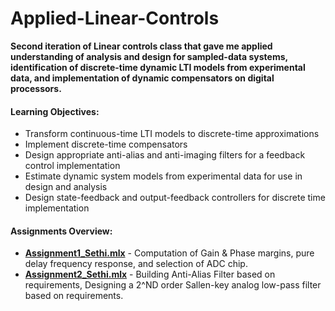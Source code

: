 # Applied-Linear-Controls
**Second iteration of Linear controls class that gave me applied understanding of analysis and design for sampled-data systems, identification of discrete-time dynamic LTI models from experimental data, and implementation of dynamic compensators on digital processors.**

#### Learning Objectives: 

- Transform continuous-time LTI models to discrete-time approximations
- Implement discrete-time compensators
- Design appropriate anti-alias and anti-imaging filters for a feedback control implementation
- Estimate dynamic system models from experimental data for use in design and analysis
- Design state-feedback and output-feedback controllers for discrete time implementation

#### Assignments Overview:
- [**Assignment1_Sethi.mlx**](Assignment1_Sethi.mlx) - Computation of Gain & Phase margins, pure delay frequency response, and selection of ADC chip.
- [**Assignment2_Sethi.mlx**](Assignment2_Sethi.mlx) - Building Anti-Alias Filter based on requirements, Designing a 2^ND order Sallen-key analog low-pass filter based on requirements.
